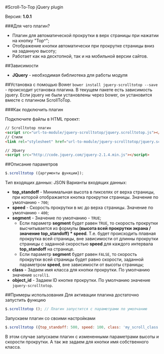 #Scroll-To-Top jQuery plugin

Версия: **1.0.1**

###Для чего плагин?
* Плагин для автоматической прокрутки в верх страницы при нажатии на кнопку "Top^";
* Отображение кнопки автоматически при прокрутке страницы вниз на заданную высоту;
* Работает как на десктопной, так и на мобильной версии сайтов.

##Зависимости
* **JQuery** - необходимая библиотека для работы модуля

##Установка с помощью Bower
`bower install jquery-scrolltotop --save` - происходит установка плагина. В текущем пакете есть зависимость jquery. Если jquery не были установлены через bower, он установится вместе с плагином ScrollToTop. 


###Как подключить плагин

Подключите файлы в HTML проект:
```html
// Scrolltotop плагин
<script src="url-to-module/jquery-scrolltotop/jquery.scrolltotop.js"></script>
// Стили
<link rel="stylesheet" href="url-to-module/jquery-scrolltotop/jquery.scrolltotop.css">

// JQuery
<script src="http://code.jquery.com/jquery-2.1.4.min.js"></script>

```


##Описание параметров
```js
$.scrolltotop ({аргументы функции}); 
```
Тип входящих данных: JSON
Варианты входящих данных:

* **top_standoff** - Минимальная высота в пикселях от верха страницы, при которой отображается кнопка прокрутки страницы. Значение по умолчанию - `700`;
* **speed** - Скорость прокрутки в мс до верха страницы. Значение по умолчанию - `400`;
* **segment** - Значение по умолчанию - `TRUE`;
	* Если параметр **segment** будет равен `TRUE`, то скорость прокрутки высчитывается из формулы **(высота всей прокрутки экрана / значение top_standoff) * speed**. Т.е. будет происходить плавная прокрутка всей страницы, вне зависимости от длинны прокрутки страницы с заданной скоростью **speed** для каждого интервала **top_standoff** на странице.
	* Если параметр **segment** будет равен `FALSE`, то скорость прокрутки всей страницы будет равно скорости, заданной параметром **speed**, вне зависимости от высоты страницы;
* **class** - Задаем имя класса для кнопки прокрутки. По умолчанию значение `scroll1`.
* **object_id** - Задаем ID кнопке прокрутки. По умолчанию значение `jquery-scrolltotop`.


##Примеры использования
Для активации плагина достаточно запустить функцию
```js
$.scrolltotop (); // Плагин запустится с параметрами по умолчанию
```

Запускаем плагин со своими настройками
```js
$.scrolltotop ({top_standoff: 500, speed: 100, class: 'my_scroll_class'});
```
В этом случае запускаем плагин с измененными параметрами высоты и скорости прокрутки. А так же задаем для кнопки имя собственного класса.